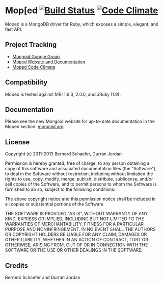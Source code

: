 Mop[ed [![Build Status](https://secure.travis-ci.org/mongoid/moped.png?branch=master&.png)](http://travis-ci.org/mongoid/moped) [![Code Climate](https://codeclimate.com/github/mongoid/moped.png)](https://codeclimate.com/github/mongoid/moped)
========

Moped is a MongoDB driver for Ruby, which exposes a simple, elegant, and fast
API.

Project Tracking
----------------

* [Mongoid Google Group](http://groups.google.com/group/mongoid)
* [Moped Website and Documentation](http://mongoid.org/en/moped/)
* [Moped Code Climate](https://codeclimate.com/github/mongoid/moped)

Compatibility
-------------

Moped is tested against MRI 1.9.3, 2.0.0, and JRuby (1.9).

Documentation
-------------

Please see the new Mongoid website for up-to-date documentation in
the Moped section: [mongoid.org](http://mongoid.org/en/moped/)

License
-------

Copyright (c) 2011-2013 Bernerd Schaefer, Durran Jordan

Permission is hereby granted, free of charge, to any person obtaining
a copy of this software and associated documentation files (the
"Software"), to deal in the Software without restriction, including
without limitation the rights to use, copy, modify, merge, publish,
distribute, sublicense, and/or sell copies of the Software, and to
permit persons to whom the Software is furnished to do so, subject to
the following conditions:

The above copyright notice and this permission notice shall be
included in all copies or substantial portions of the Software.

THE SOFTWARE IS PROVIDED "AS IS", WITHOUT WARRANTY OF ANY KIND,
EXPRESS OR IMPLIED, INCLUDING BUT NOT LIMITED TO THE WARRANTIES OF
MERCHANTABILITY, FITNESS FOR A PARTICULAR PURPOSE AND
NONINFRINGEMENT. IN NO EVENT SHALL THE AUTHORS OR COPYRIGHT HOLDERS BE
LIABLE FOR ANY CLAIM, DAMAGES OR OTHER LIABILITY, WHETHER IN AN ACTION
OF CONTRACT, TORT OR OTHERWISE, ARISING FROM, OUT OF OR IN CONNECTION
WITH THE SOFTWARE OR THE USE OR OTHER DEALINGS IN THE SOFTWARE.

Credits
-------

Bernerd Schaefer and Durran Jordan
